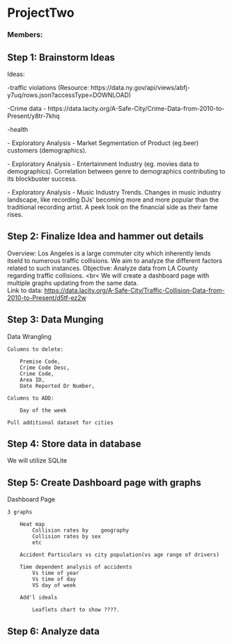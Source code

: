 # ProjectTwo

### Members:

## Step 1: Brainstorm Ideas

Ideas:
<br>
<p> -traffic violations (Resource: https://data.ny.gov/api/views/abfj-y7uq/rows.json?accessType=DOWNLOAD)
<p> -Crime data - https://data.lacity.org/A-Safe-City/Crime-Data-from-2010-to-Present/y8tr-7khq
<p> -health
<p> - Exploratory Analysis - Market Segmentation of Product (eg.beer) customers (demographics).
<p> - Exploratory Analysis - Entertainment Industry (eg. movies data to demographics). Correlation between genre to demographics contributing to its blockbuster success.
<p> - Exploratory Analysis - Music Industry Trends. Changes in music industry landscape, like recording DJs' becoming more and more popular than the traditional recording artist. A peek look on the financial side as their fame rises.

<br>

## Step 2: Finalize Idea and hammer out details
Overview: Los Angeles is a large commuter city which inherently lends itseld to numerous traffic collisions. We aim to analyze the different factors related to such instances. 
Objective: Analyze data from LA County regarding traffic collisions.
<br<
We will create a dashboard page with multiple graphs updating from the same data.
<br>
Link to data: https://data.lacity.org/A-Safe-City/Traffic-Collision-Data-from-2010-to-Present/d5tf-ez2w
<br>
## Step 3: Data Munging
Data Wrangling
   
    Columns to delete:

        Premise Code,
        Crime Code Desc,
        Crime Code,
        Area ID,
        Date Reported Dr Number,

    Columns to ADD:

        Day of the week 
    
    Pull additional dataset for cities
## Step 4: Store data in database
We will utilize SQLite

## Step 5: Create Dashboard page with graphs
Dashboard Page

    3 graphs
        
        Heat map 
            Collision rates by    geography
            Collision rates by sex
            etc
        
        Accident Particulars vs city population(vs age range of drivers)
        
        Time dependent analysis of accidents 
            Vs time of year
            Vs time of day 
            VS day of week

        Add'l ideals

            Leaflets chart to show ????. 
## Step 6: Analyze data

            



